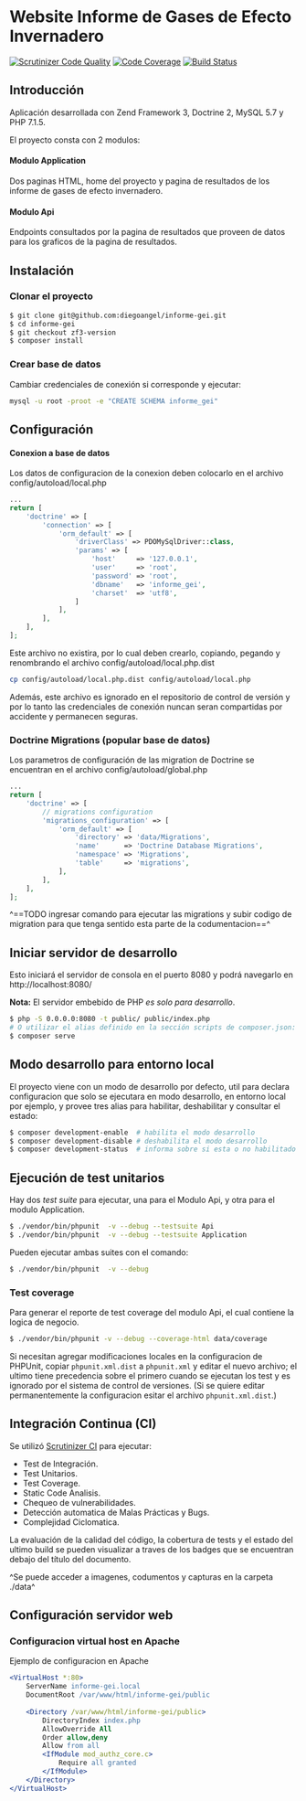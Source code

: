 # Website Informe de Gases de Efecto Invernadero

[![Scrutinizer Code Quality](https://scrutinizer-ci.com/g/diegoangel/informe-gei/badges/quality-score.png?b=zf3-version)](https://scrutinizer-ci.com/g/diegoangel/informe-gei/?branch=zf3-version)  [![Code Coverage](https://scrutinizer-ci.com/g/diegoangel/informe-gei/badges/coverage.png?b=zf3-version)](https://scrutinizer-ci.com/g/diegoangel/informe-gei/?branch=zf3-version)  [![Build Status](https://scrutinizer-ci.com/g/diegoangel/informe-gei/badges/build.png?b=zf3-version)](https://scrutinizer-ci.com/g/diegoangel/informe-gei/build-status/zf3-version)

## Introducción

Aplicación desarrollada con Zend Framework 3, Doctrine 2, MySQL 5.7 y PHP 7.1.5.

El proyecto consta con 2 modulos:

#### Modulo Application

Dos paginas HTML, home del proyecto y pagina de resultados de los informe de gases de efecto invernadero.

#### Modulo Api

Endpoints consultados por la pagina de resultados que proveen de datos para los graficos de la pagina de resultados.

## Instalación

### Clonar el proyecto

```bash
$ git clone git@github.com:diegoangel/informe-gei.git
$ cd informe-gei
$ git checkout zf3-version
$ composer install
```

### Crear base de datos

Cambiar credenciales de conexión si corresponde y ejecutar:

```bash
mysql -u root -proot -e "CREATE SCHEMA informe_gei"
```

## Configuración

#### Conexion a base de datos

Los datos de configuracion de la conexion deben colocarlo en el archivo config/autoload/local.php

```php
...
return [
    'doctrine' => [
        'connection' => [
            'orm_default' => [
                'driverClass' => PDOMySqlDriver::class,
                'params' => [
                    'host'     => '127.0.0.1',
                    'user'     => 'root',
                    'password' => 'root',
                    'dbname'   => 'informe_gei',
                    'charset'  => 'utf8',
                ]
            ],
        ],
    ],
];
```

Este archivo no existira, por lo cual deben crearlo, copiando, pegando y renombrando el archivo config/autoload/local.php.dist

```bash
cp config/autoload/local.php.dist config/autoload/local.php
```

Además, este archivo es ignorado en el repositorio de control de versión y por lo tanto las credenciales de conexión nuncan seran compartidas por accidente y permanecen seguras.

### Doctrine Migrations (popular base de datos)

Los parametros de configuración de las migration de Doctrine se encuentran en  el archivo config/autoload/global.php

```php
...
return [
    'doctrine' => [
        // migrations configuration
        'migrations_configuration' => [
            'orm_default' => [
                'directory' => 'data/Migrations',
                'name'      => 'Doctrine Database Migrations',
                'namespace' => 'Migrations',
                'table'     => 'migrations',               
            ],
        ],
    ],
];
```

^==TODO ingresar comando para ejecutar las migrations y subir codigo de migration para que tenga sentido esta parte de la codumentacion==^

## Iniciar servidor de desarrollo

Esto iniciará el servidor de consola en el puerto 8080 y podrá navegarlo en http://localhost:8080/

**Nota:** El servidor embebido de PHP *es solo para desarrollo*.

```bash
$ php -S 0.0.0.0:8080 -t public/ public/index.php
# O utilizar el alias definido en la sección scripts de composer.json:
$ composer serve
```

## Modo desarrollo para entorno local

El proyecto viene con un modo de desarrollo por defecto, util para declara configuracion que solo se ejecutara en modo desarrollo, en entorno local por ejemplo, y provee tres alias para habilitar, deshabilitar y consultar el estado:

```bash
$ composer development-enable  # habilita el modo desarrollo
$ composer development-disable # deshabilita el modo desarrollo
$ composer development-status  # informa sobre si esta o no habilitado el modo desarrollo
```

## Ejecución de test unitarios

Hay dos *test suite* para ejecutar, una para el Modulo Api, y otra para el modulo Application.

```bash
$ ./vendor/bin/phpunit  -v --debug --testsuite Api
$ ./vendor/bin/phpunit  -v --debug --testsuite Application
```

Pueden ejecutar ambas suites con el comando:
```bash
$ ./vendor/bin/phpunit  -v --debug
```
### Test coverage

Para generar el reporte de test coverage del modulo Api, el cual contiene la logica de negocio.

```bash
$ ./vendor/bin/phpunit -v --debug --coverage-html data/coverage 
```

Si necesitan agregar modificaciones locales en la configuracion de PHPUnit, copiar `phpunit.xml.dist` a `phpunit.xml` y editar el nuevo archivo; el ultimo tiene precedencia sobre el primero cuando se ejecutan los test y es ignorado por el sistema de control de versiones.
 (Si se quiere editar permanentemente la configuracion esitar el archivo 
`phpunit.xml.dist`.)

## Integración Continua (CI)

Se utilizó [Scrutinizer CI](https://scrutinizer-ci.com)  para ejecutar:

- Test de Integración.
- Test Unitarios.
- Test Coverage.
- Static Code Analisis.
- Chequeo de vulnerabilidades.
- Detección automatica de Malas Prácticas y Bugs.
- Complejidad Ciclomatica.

La evaluación de la calidad del código, la cobertura de tests y el estado del ultimo build se pueden visualizar a traves de los badges que se encuentran debajo del título del documento.

^Se puede acceder a imagenes, codumentos y capturas en la carpeta ./data^

## Configuración servidor web

### Configuracion virtual host en Apache

Ejemplo de configuracion en Apache

```apache
<VirtualHost *:80>
    ServerName informe-gei.local
    DocumentRoot /var/www/html/informe-gei/public
    
    <Directory /var/www/html/informe-gei/public>
        DirectoryIndex index.php
        AllowOverride All 
        Order allow,deny
        Allow from all
        <IfModule mod_authz_core.c>
            Require all granted
        </IfModule>
    </Directory>
</VirtualHost>

```

